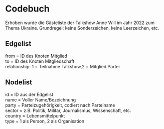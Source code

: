 # Codebuch

Erhoben wurde die Gästeliste der Talkshow Anne Will im Jahr 2022 zum Thema Ukraine.
Grundregel: keine Sonderzeichen, keine Leerzeichen, etc.

## Edgelist
from = ID des Knoten Mitglied  
to = ID des Knoten Mitgliedschaft  
relationship: 1 = Teilnahme Talkshow,2 = Mitglied Partei  

## Nodelist
id = ID aus der Edgelist  
name = Voller Name/Bezeichnung   
party = Parteizugehörigkeit, codiert nach Parteiname  
sector = z.B. Politik, Militär, Journalismus, Wissenschaft, etc.  
country = Lebensmittelpunkt  
type = 1 als Person, 2 als Organisation  
